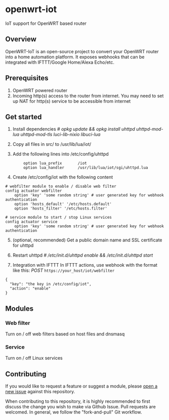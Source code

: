 # openwrt-iot
IoT support for OpenWRT based router

## Overview
OpenWRT-IoT is an open-source project to convert your OpenWRT router into a home automation platform. It exposes webhooks that can be integrated with IFTTT/Google Home/Alexa Echo/etc.

## Prerequisites
1. OpenWRT powered router
2. Incoming http(s) access to the router from internet. You may need to set up NAT for http(s) service to be accessible from internet

## Get started
1. Install dependencies
*# opkg update && opkg install uhttpd uhttpd-mod-lua uhttpd-mod-tls luci-lib-nixio libuci-lua*

2. Copy all files in src/ to /usr/lib/lua/iot/

3. Add the following lines into /etc/config/uhttpd
```
        option lua_prefix       /iot
        option lua_handler      /usr/lib/lua/iot/sgi/uhttpd.lua
```

4. Create /etc/config/iot with the following content
```
# webfilter module to enable / disable web filter
config actuator webfilter
    option 'key' 'some random string' # user generated key for webhook authentication
    option 'hosts_default' '/etc/hosts.default'
    option 'hosts_filter' '/etc/hosts.filter'

# service module to start / stop Linux services
config actuator service
    option 'key' 'some random string' # user generated key for webhook authentication
```

5. (optional, recommended) Get a public domain name and SSL certificate for uhttpd

6. Restart uhttpd
*# /etc/init.d/uhttpd enable && /etc/init.d/uhttpd start*

7. Integration with IFTTT
In IFTTT actions, use webhook with the format like this:
*POST* `https://your_host/iot/webfilter`
```
{
  "key": "the key in /etc/config/iot",
  "action": "enable"
}
```

## Modules
### Web filter
Turn on / off web filters based on host files and dnsmasq 

### Service
Turn on / off Linux services

## Contributing
If you would like to request a feature or suggest a module, please [open a new issue](https://github.com/z-george-ma/openwrt-iot/issues/new) against this repository.

When contributing to this repository, it is highly recommended to first discuss the change you wish to make via Github Issue. Pull requests are welcomed. In general, we follow the "fork-and-pull" Git workflow.